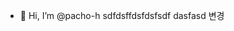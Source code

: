 - 👋 Hi, I’m @pacho-h
sdfdsffdsfdsfsdf
dasfasd
변경
<!---
pacho-h/pacho-h is a ✨ special ✨ repository because its `README.md` (this file) appears on your GitHub profile.
You can click the Preview link to take a look at your changes.
--->
